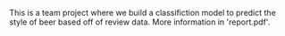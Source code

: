 This is a team project where we build a classifiction model to predict the style of beer based off of review data. More information in 'report.pdf'.